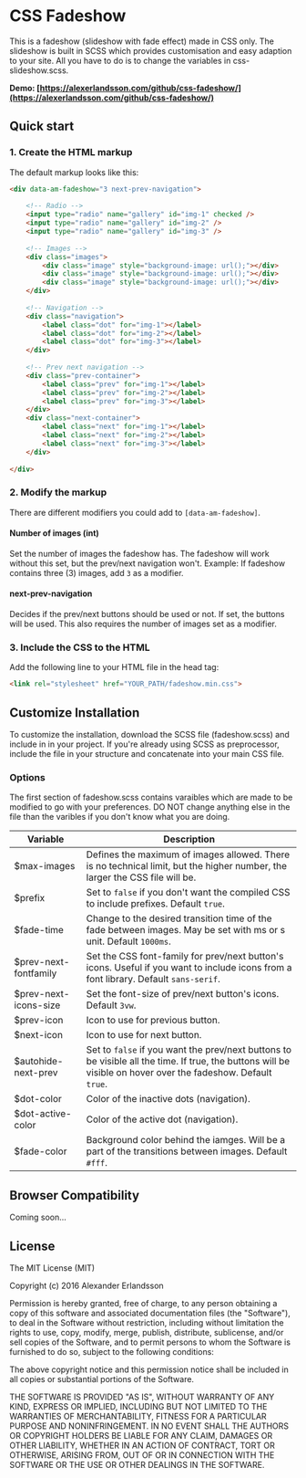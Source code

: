 # CSS Fadeshow
This is a fadeshow (slideshow with fade effect) made in CSS only. The slideshow is built in SCSS which provides customisation and easy adaption to your site. All you have to do is to change the variables in css-slideshow.scss.

**Demo: [https://alexerlandsson.com/github/css-fadeshow/](https://alexerlandsson.com/github/css-fadeshow/)**

## Quick start
### 1. Create the HTML markup
The default markup looks like this:

```html
<div data-am-fadeshow="3 next-prev-navigation">
	
	<!-- Radio -->
	<input type="radio" name="gallery" id="img-1" checked />
	<input type="radio" name="gallery" id="img-2" />
	<input type="radio" name="gallery" id="img-3" />
	
	<!-- Images -->
	<div class="images">
		<div class="image" style="background-image: url();"></div>
		<div class="image" style="background-image: url();"></div>
		<div class="image" style="background-image: url();"></div>
	</div>
	
	<!-- Navigation -->
	<div class="navigation">
		<label class="dot" for="img-1"></label>
		<label class="dot" for="img-2"></label>
		<label class="dot" for="img-3"></label>
	</div>
	
	<!-- Prev next navigation -->
	<div class="prev-container">
		<label class="prev" for="img-1"></label>
		<label class="prev" for="img-2"></label>
		<label class="prev" for="img-3"></label>
	</div>
	<div class="next-container">
		<label class="next" for="img-1"></label>
		<label class="next" for="img-2"></label>
		<label class="next" for="img-3"></label>
	</div>
	
</div>
```

### 2. Modify the markup
There are different modifiers you could add to `[data-am-fadeshow]`.

#### Number of images (int)
Set the number of images the fadeshow has. The fadeshow will work without this set, but the prev/next navigation won't. Example: If fadeshow contains three (3) images, add `3` as a modifier.

#### next-prev-navigation
Decides if the prev/next buttons should be used or not. If set, the buttons will be used. This also requires the number of images set as a modifier.


### 3. Include the CSS to the HTML
Add the following line to your HTML file in the head tag:
```html
<link rel="stylesheet" href="YOUR_PATH/fadeshow.min.css">
```

## Customize Installation
To customize the installation, download the SCSS file (fadeshow.scss) and include in in your project. If you're already using SCSS as preprocessor, include the file in your structure and concatenate into your main CSS file.

### Options
The first section of fadeshow.scss contains varaibles which are made to be modified to go with your preferences. DO NOT change anything else in the file than the varibles if you don't know what you are doing.

Variable | Description
-------- | --------
$max-images | Defines the maximum of images allowed. There is no technical limit, but the higher number, the larger the CSS file will be.
$prefix | Set to `false` if you don't want the compiled CSS to include prefixes. Default `true`.
$fade-time | Change to the desired transition time of the fade between images. May be set with ms or s unit. Default `1000ms`.
$prev-next-fontfamily | Set the CSS font-family for prev/next button's icons. Useful if you want to include icons from a font library. Default `sans-serif`.
$prev-next-icons-size | Set the font-size of prev/next button's icons. Default `3vw`.
$prev-icon | Icon to use for previous button.
$next-icon | Icon to use for next button.
$autohide-next-prev | Set to `false` if you want the prev/next buttons to be visible all the time. If true, the buttons will be visible on hover over the fadeshow. Default `true`.
$dot-color | Color of the inactive dots (navigation).
$dot-active-color | Color of the active dot (navigation).
$fade-color | Background color behind the iamges. Will be a part of the transitions between images. Default `#fff`.

## Browser Compatibility
Coming soon...

## License
The MIT License (MIT)

Copyright (c) 2016 Alexander Erlandsson

Permission is hereby granted, free of charge, to any person obtaining a copy of this software and associated documentation files (the "Software"), to deal in the Software without restriction, including without limitation the rights to use, copy, modify, merge, publish, distribute, sublicense, and/or sell copies of the Software, and to permit persons to whom the Software is furnished to do so, subject to the following conditions:

The above copyright notice and this permission notice shall be included in all copies or substantial portions of the Software.

THE SOFTWARE IS PROVIDED "AS IS", WITHOUT WARRANTY OF ANY KIND, EXPRESS OR IMPLIED, INCLUDING BUT NOT LIMITED TO THE WARRANTIES OF MERCHANTABILITY, FITNESS FOR A PARTICULAR PURPOSE AND NONINFRINGEMENT. IN NO EVENT SHALL THE AUTHORS OR COPYRIGHT HOLDERS BE LIABLE FOR ANY CLAIM, DAMAGES OR OTHER LIABILITY, WHETHER IN AN ACTION OF CONTRACT, TORT OR OTHERWISE, ARISING FROM, OUT OF OR IN CONNECTION WITH THE SOFTWARE OR THE USE OR OTHER DEALINGS IN THE SOFTWARE.